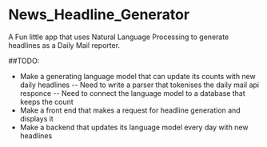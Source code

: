 # News_Headline_Generator
A Fun little app that uses Natural Language Processing to generate headlines as a Daily Mail reporter.


##TODO:
- Make a generating language model that can update its counts with new daily headlines
    -- Need to write a parser that tokenises the daily mail api responce
    -- Need to connect the language model to a database that keeps the count
- Make a front end that makes a request for headline generation and displays it
- Make a backend that updates its language model every day with new headlines
